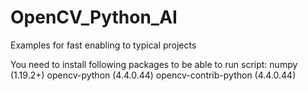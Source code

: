 # OpenCV_Python_AI
Examples for fast enabling to typical projects

You need to install following packages to be able to run script:
numpy (1.19.2+)
opencv-python (4.4.0.44)
opencv-contrib-python (4.4.0.44)
